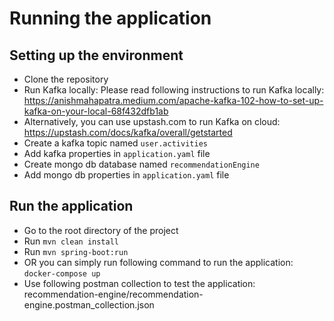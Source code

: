 # Running the application
## Setting up the environment
- Clone the repository
- Run Kafka locally: Please read following instructions to run Kafka locally: https://anishmahapatra.medium.com/apache-kafka-102-how-to-set-up-kafka-on-your-local-68f432dfb1ab
- Alternatively, you can use upstash.com to run Kafka on cloud: https://upstash.com/docs/kafka/overall/getstarted
- Create a kafka topic named `user.activities`
- Add kafka properties in `application.yaml` file
- Create mongo db database named `recommendationEngine`
- Add mongo db properties in `application.yaml` file

## Run the application
- Go to the root directory of the project
- Run `mvn clean install`
- Run `mvn spring-boot:run`
- OR you can simply run following command to run the application: `docker-compose up`
- Use following postman collection to test the application: recommendation-engine/recommendation-engine.postman_collection.json